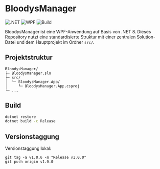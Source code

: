 # BloodysManager

![.NET](https://img.shields.io/badge/.NET-8.0-512BD4)
![WPF](https://img.shields.io/badge/WPF-Windows-blue)
![Build](https://github.com/bloody2927/BloodysManager.App/actions/workflows/build.yml/badge.svg)

BloodysManager ist eine WPF-Anwendung auf Basis von .NET 8. Dieses Repository nutzt eine standardisierte Struktur mit einer zentralen Solution-Datei und dem Hauptprojekt im Ordner `src/`.

## Projektstruktur

```
BloodysManager/
├─ BloodysManager.sln
├─ src/
│  └─ BloodysManager.App/
│     └─ BloodysManager.App.csproj
└─ ...
```

## Build

```bash
dotnet restore
dotnet build -c Release
```

## Versionstaggung

Versionstaggung lokal:

```
git tag -a v1.0.0 -m "Release v1.0.0"
git push origin v1.0.0
```

